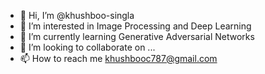 - 👋 Hi, I’m @khushboo-singla
- 👀 I’m interested in Image Processing and Deep Learning
- 🌱 I’m currently learning Generative Adversarial Networks
- 💞️ I’m looking to collaborate on ...
- 📫 How to reach me khushbooc787@gmail.com

<!---
khushboo-singla/khushboo-singla is a ✨ special ✨ repository because its `README.md` (this file) appears on your GitHub profile.
You can click the Preview link to take a look at your changes.
--->
